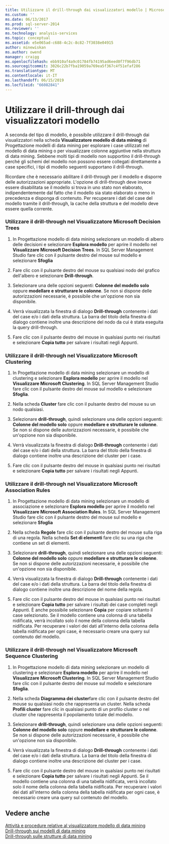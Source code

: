 ```yaml
---
title: Utilizzare il drill-through dai visualizzatori modello | Microsoft Docs
ms.custom: ''
ms.date: 06/13/2017
ms.prod: sql-server-2014
ms.reviewer: ''
ms.technology: analysis-services
ms.topic: conceptual
ms.assetid: e5e065ad-c688-4c2c-8c82-7f3038e04915
author: minewiskan
ms.author: owend
manager: craigg
ms.openlocfilehash: ebb910af4a9c01784fb74195ad6eed0f7f96db71
ms.sourcegitcommit: 3026c22b7fba19059a769ea5f367c4f51efaf286
ms.translationtype: MT
ms.contentlocale: it-IT
ms.lasthandoff: 06/15/2019
ms.locfileid: "66082841"
---
```

# <a name="use-drillthrough-from-the-model-viewers"></a>Utilizzare il drill-through dai visualizzatori modello
  A seconda del tipo di modello, è possibile utilizzare il drill-through dai visualizzatori nella scheda **Visualizzatore modello di data mining** di Progettazione modelli di data mining per esplorare i case utilizzati nel modello di data mining o per visualizzare colonne aggiuntive nella struttura di data mining. Sebbene molti tipi di modello non supportino il drill-through perché gli schemi del modello non possono essere collegati direttamente a case specifici, i tipi di modello seguenti supportano il drill-through.  
  
 Ricordare che è necessario abilitare il drill-through per il modello e disporre delle autorizzazioni appropriate. L'opzione di drill-through deve invece essere disabilitata se il modello si trova in uno stato non elaborato, indipendentemente dal fatto che il modello sia stato elaborato o meno in precedenza e disponga di contenuto. Per recuperare i dati del case del modello tramite il drill-through, la cache della struttura e del modello deve essere quella corrente.  
  
### <a name="use-drillthrough-in-the-microsoft-tree-viewer"></a>Utilizzare il drill-through nel Visualizzatore Microsoft Decision Trees  
  
1.  In Progettazione modello di data mining selezionare un modello di albero delle decisioni e selezionare **Esplora modello** per aprire il modello nel **Visualizzare Microsoft Decision Trees**. In SQL Server Management Studio fare clic con il pulsante destro del mouse sul modello e selezionare **Sfoglia**  
  
2.  Fare clic con il pulsante destro del mouse su qualsiasi nodo del grafico dell'albero e selezionare **Drill-through**.  
  
3.  Selezionare una delle opzioni seguenti: **Colonne del modello solo** oppure **modellare e strutturare le colonne**. Se non si dispone delle autorizzazioni necessarie, è possibile che un'opzione non sia disponibile.  
  
4.  Verrà visualizzata la finestra di dialogo **Drill-through** contenente i dati del case e/o i dati della struttura. La barra del titolo della finestra di dialogo contiene inoltre una descrizione del nodo da cui è stata eseguita la query drill-through.  
  
5.  Fare clic con il pulsante destro del mouse in qualsiasi punto nei risultati e selezionare **Copia tutto** per salvare i risultati negli Appunti.  
  
### <a name="use-drillthrough-in-the-microsoft-cluster-viewer"></a>Utilizzare il drill-through nel Visualizzatore Microsoft Clustering  
  
1.  In Progettazione modello di data mining selezionare un modello di clustering e selezionare **Esplora modello** per aprire il modello nel **Visualizzare Microsoft Clustering**. In SQL Server Management Studio fare clic con il pulsante destro del mouse sul modello e selezionare **Sfoglia**.  
  
2.  Nella scheda **Cluster** fare clic con il pulsante destro del mouse su un nodo qualsiasi.  
  
3.  Selezionare **drill-through**, quindi selezionare una delle opzioni seguenti: **Colonne del modello solo** oppure **modellare e strutturare le colonne**. Se non si dispone delle autorizzazioni necessarie, è possibile che un'opzione non sia disponibile.  
  
4.  Verrà visualizzata la finestra di dialogo **Drill-through** contenente i dati del case e/o i dati della struttura. La barra del titolo della finestra di dialogo contiene inoltre una descrizione del cluster per i case.  
  
5.  Fare clic con il pulsante destro del mouse in qualsiasi punto nei risultati e selezionare **Copia tutto** per salvare i risultati negli Appunti.  
  
### <a name="use-drillthrough-in-the-microsoft-association-rules-viewer"></a>Utilizzare il drill-through nel Visualizzatore Microsoft Association Rules  
  
1.  In Progettazione modello di data mining selezionare un modello di associazione e selezionare **Esplora modello** per aprire il modello nel **Visualizzare Microsoft Association Rules**. In SQL Server Management Studio fare clic con il pulsante destro del mouse sul modello e selezionare **Sfoglia**  
  
2.  Nella scheda **Regole** fare clic con il pulsante destro del mouse sulla riga di una regola. Nella scheda **Set di elementi** fare clic su una riga che contiene un set di elementi.  
  
3.  Selezionare **drill-through**, quindi selezionare una delle opzioni seguenti: **Colonne del modello solo** oppure **modellare e strutturare le colonne**. Se non si dispone delle autorizzazioni necessarie, è possibile che un'opzione non sia disponibile.  
  
4.  Verrà visualizzata la finestra di dialogo **Drill-through** contenente i dati del case e/o i dati della struttura. La barra del titolo della finestra di dialogo contiene inoltre una descrizione del nome della regola.  
  
5.  Fare clic con il pulsante destro del mouse in qualsiasi punto nei risultati e selezionare **Copia tutto** per salvare i risultati dei case completi negli Appunti. È anche possibile selezionare **Copia** per copiare soltanto il case selezionato. Se il modello contiene una colonna di una tabella nidificata, verrà incollato solo il nome della colonna della tabella nidificata. Per recuperare i valori dei dati all'interno della colonna della tabella nidificata per ogni case, è necessario creare una query sul contenuto del modello.  
  
### <a name="use-drillthrough-in-the-microsoft-sequence-cluster-viewer"></a>Utilizzare il drill-through nel Visualizzatore Microsoft Sequence Clustering  
  
1.  In Progettazione modello di data mining selezionare un modello di clustering e selezionare **Esplora modello** per aprire il modello nel **Visualizzare Microsoft Clustering**. In SQL Server Management Studio fare clic con il pulsante destro del mouse sul modello e selezionare **Sfoglia**.  
  
2.  Nella scheda **Diagramma dei cluster**fare clic con il pulsante destro del mouse su qualsiasi nodo che rappresenta un cluster. Nella scheda **Profili cluster** fare clic in qualsiasi punto di un profilo cluster o nel cluster che rappresenta il popolamento totale del modello.  
  
3.  Selezionare **drill-through**, quindi selezionare una delle opzioni seguenti: **Colonne del modello solo** oppure **modellare e strutturare le colonne**. Se non si dispone delle autorizzazioni necessarie, è possibile che un'opzione non sia disponibile.  
  
4.  Verrà visualizzata la finestra di dialogo **Drill-through** contenente i dati del case e/o i dati della struttura. La barra del titolo della finestra di dialogo contiene inoltre una descrizione del cluster per i case.  
  
5.  Fare clic con il pulsante destro del mouse in qualsiasi punto nei risultati e selezionare **Copia tutto** per salvare i risultati negli Appunti. Se il modello contiene una colonna di una tabella nidificata, verrà incollato solo il nome della colonna della tabella nidificata. Per recuperare i valori dei dati all'interno della colonna della tabella nidificata per ogni case, è necessario creare una query sul contenuto del modello.  
  
## <a name="see-also"></a>Vedere anche  
 [Attività e procedure relative al visualizzatore modello di data mining](mining-model-viewer-tasks-and-how-tos.md)   
 [Drill-through sui modelli di data mining](drillthrough-on-mining-models.md)   
 [Drill-through sulle strutture di data mining](drillthrough-on-mining-structures.md)  
  
  
